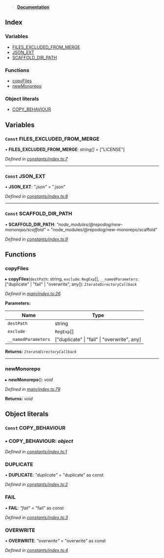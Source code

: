 > **[Documentation](README.md)**

## Index

### Variables

* [FILES_EXCLUDED_FROM_MERGE](README.md#const-files_excluded_from_merge)
* [JSON_EXT](README.md#const-json_ext)
* [SCAFFOLD_DIR_PATH](README.md#const-scaffold_dir_path)

### Functions

* [copyFiles](README.md#copyfiles)
* [newMonorepo](README.md#newmonorepo)

### Object literals

* [COPY_BEHAVIOUR](README.md#const-copy_behaviour)

## Variables

### `Const` FILES_EXCLUDED_FROM_MERGE

• **FILES_EXCLUDED_FROM_MERGE**: *string[]* =  ["LICENSE"]

*Defined in [constants/index.ts:7](https://github.com/dylanaubrey/repodog/blob/699e9fd/packages/new-monorepo/src/constants/index.ts#L7)*

___

### `Const` JSON_EXT

• **JSON_EXT**: *".json"* = ".json"

*Defined in [constants/index.ts:8](https://github.com/dylanaubrey/repodog/blob/699e9fd/packages/new-monorepo/src/constants/index.ts#L8)*

___

### `Const` SCAFFOLD_DIR_PATH

• **SCAFFOLD_DIR_PATH**: *"node_modules/@repodog/new-monorepo/scaffold"* = "node_modules/@repodog/new-monorepo/scaffold"

*Defined in [constants/index.ts:9](https://github.com/dylanaubrey/repodog/blob/699e9fd/packages/new-monorepo/src/constants/index.ts#L9)*

## Functions

###  copyFiles

▸ **copyFiles**(`destPath`: string, `exclude`: `RegExp`[], `__namedParameters`: ["duplicate" | "fail" | "overwrite", any]): *`IterateDirectoryCallback`*

*Defined in [main/index.ts:26](https://github.com/dylanaubrey/repodog/blob/699e9fd/packages/new-monorepo/src/main/index.ts#L26)*

**Parameters:**

Name | Type |
------ | ------ |
`destPath` | string |
`exclude` | `RegExp`[] |
`__namedParameters` | ["duplicate" \| "fail" \| "overwrite", any] |

**Returns:** *`IterateDirectoryCallback`*

___

###  newMonorepo

▸ **newMonorepo**(): *void*

*Defined in [main/index.ts:79](https://github.com/dylanaubrey/repodog/blob/699e9fd/packages/new-monorepo/src/main/index.ts#L79)*

**Returns:** *void*

## Object literals

### `Const` COPY_BEHAVIOUR

### ▪ **COPY_BEHAVIOUR**: *object*

*Defined in [constants/index.ts:1](https://github.com/dylanaubrey/repodog/blob/699e9fd/packages/new-monorepo/src/constants/index.ts#L1)*

###  DUPLICATE

• **DUPLICATE**: *"duplicate"* =  "duplicate" as const

*Defined in [constants/index.ts:2](https://github.com/dylanaubrey/repodog/blob/699e9fd/packages/new-monorepo/src/constants/index.ts#L2)*

###  FAIL

• **FAIL**: *"fail"* =  "fail" as const

*Defined in [constants/index.ts:3](https://github.com/dylanaubrey/repodog/blob/699e9fd/packages/new-monorepo/src/constants/index.ts#L3)*

###  OVERWRITE

• **OVERWRITE**: *"overwrite"* =  "overwrite" as const

*Defined in [constants/index.ts:4](https://github.com/dylanaubrey/repodog/blob/699e9fd/packages/new-monorepo/src/constants/index.ts#L4)*